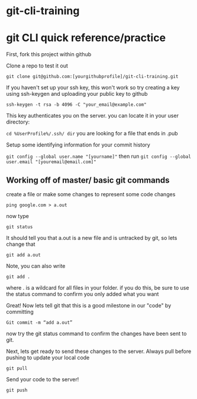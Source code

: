 # git-cli-training
# git CLI quick reference/practice

First, fork this project within github 

Clone a repo to test it out 

`git clone git@github.com:[yourgithubprofile]/git-cli-training.git`

If you haven't set up your ssh key, this won't work so try creating a key using ssh-keygen and uploading 
your public key to github

`ssh-keygen -t rsa -b 4096 -C "your_email@example.com" `

This key authenticates you on the server. you can locate it in your user directory:

`
cd %UserProfile%/.ssh/
dir
`
you are looking for a file that ends in .pub


Setup some identifying information for your commit history

`git config --global user.name "[yourname]"`
then run 
`git config --global user.email "[youremail@email.com]"`

## Working off of master/ basic git commands

create a file or make some changes to represent some code changes

`ping google.com > a.out`

now type

`git status`

It should tell you that a.out is a new file and is untracked by git, so lets change that

`git add a.out`

Note, you can also write

`git add .`

where . is a wildcard for all files in your folder. if you do this, be sure to use the status command to confirm you only added what you want

Great! Now lets tell git that this is a good milestone in our "code" by committing

`Git commit -m “add a.out”`

now try the git status command to confirm the changes have been sent to git.

Next, lets get ready to send these changes to the server. Always pull before pushing to update your local code

`git pull`


Send your code to the server!

`git push`
